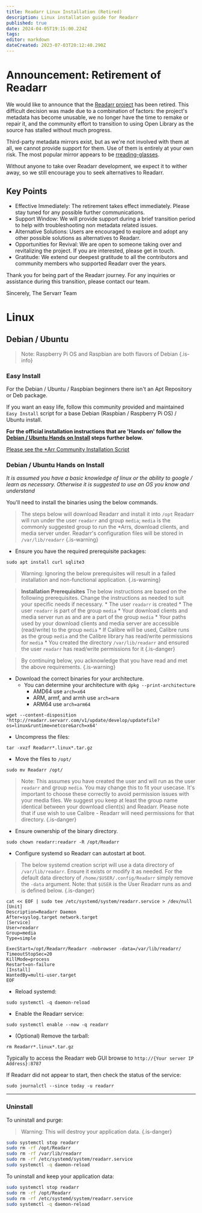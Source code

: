 ```yaml
---
title: Readarr Linux Installation (Retired)
description: Linux installation guide for Readarr
published: true
date: 2024-04-05T19:15:00.224Z
tags:
editor: markdown
dateCreated: 2023-07-03T20:12:40.290Z
---
```

# Announcement: Retirement of Readarr

We would like to announce that the [Readarr project](https://github.com/Readarr/Readarr) has been retired. This difficult decision was made due to a combination of factors: the project's metadata has become unusable, we no longer have the time to remake or repair it, and the community effort to transition to using Open Library as the source has stalled without much progress.

Third-party metadata mirrors exist, but as we're not involved with them at all, we cannot provide support for them. Use of them is entirely at your own risk. The most popular mirror appears to be [rreading-glasses](https://github.com/blampe/rreading-glasses).

Without anyone to take over Readarr development, we expect it to wither away, so we still encourage you to seek alternatives to Readarr.

## Key Points

- Effective Immediately: The retirement takes effect immediately. Please stay tuned for any possible further communications.
- Support Window: We will provide support during a brief transition period to help with troubleshooting non metadata related issues.
- Alternative Solutions: Users are encouraged to explore and adopt any other possible solutions as alternatives to Readarr.
- Opportunities for Revival: We are open to someone taking over and revitalizing the project. If you are interested, please get in touch.
- Gratitude: We extend our deepest gratitude to all the contributors and community members who supported Readarr over the years.

Thank you for being part of the Readarr journey. For any inquiries or assistance during this transition, please contact our team.

Sincerely,
The Servarr Team

# Linux

## Debian / Ubuntu

> Note: Raspberry Pi OS and Raspbian are both flavors of Debian {.is-info}

### Easy Install

For the Debian / Ubuntu / Raspbian beginners there isn't an Apt Repository or Deb package.

If you want an easy life, follow this community provided and maintained `Easy Install` script for a base Debian (Raspbian / Raspberry Pi OS) / Ubuntu install.

**For the official installation instructions that are 'Hands on' follow the [Debian / Ubuntu Hands on Install](#debian-ubuntu-hands-on-install) steps further below.**

[Please see the \*Arr Community Installation Script](/install-script)

### Debian / Ubuntu Hands on Install

*It is assumed you have a basic knowledge of linux or the ability to google / learn as necessary. Otherwise it is suggested to use an OS you know and understand*

You'll need to install the binaries using the below commands.

> The steps below will download Readarr and install it into `/opt`
> Readarr will run under the user `readarr` and group `media`; `media` is the commonly suggested group to run the \*Arrs, download clients, and media server under.
> Readarr's configuration files will be stored in `/var/lib/readarr`
{.is-warning}

- Ensure you have the required prerequisite packages:

```shell
sudo apt install curl sqlite3
```

> Warning: Ignoring the below prerequisites will result in a failed installation and non-functional application. {.is-warning}

> **Installation Prerequisites**
> The below instructions are based on the following prerequisites. Change the instructions as needed to suit your specific needs if necessary.
> \* The user `readarr` is created
> \* The user `readarr` is part of the group `media`
> \* Your download clients and media server run as and are a part of the group `media`
> \* Your paths used by your download clients and media server are accessible (read/write) to the group `media`
> \* If Calibre will be used, Calibre runs as the group `media` and the Calibre library has read/write permissions for `media`
> \* You created the directory `/var/lib/readarr` and ensured the user `readarr` has read/write permissions for it
{.is-danger}

> By continuing below, you acknowledge that you have read and met the above requirements. {.is-warning}

- Download the correct binaries for your architecture.
  - You can determine your architecture with `dpkg --print-architecture`
    - AMD64 use `arch=x64`
    - ARM, armf, and armh use `arch=arm`
    - ARM64 use `arch=arm64`

```shell
wget --content-disposition 'http://readarr.servarr.com/v1/update/develop/updatefile?os=linux&runtime=netcore&arch=x64'
```

- Uncompress the files:

```shell
tar -xvzf Readarr*.linux*.tar.gz
```

- Move the files to `/opt/`

```shell
sudo mv Readarr /opt/
```

> Note: This assumes you have created the user and will run as the user `readarr` and group `media`. You may change this to fit your usecase. It's important to choose these correctly to avoid permission issues with your media files. We suggest you keep at least the group name identical between your download client(s) and Readarr. Please note that if use wish to use Calibre - Readarr will need permissions for that directory.
{.is-danger}

- Ensure ownership of the binary directory.

```shell
sudo chown readarr:readarr -R /opt/Readarr
```

- Configure systemd so Readarr can autostart at boot.

> The below systemd creation script will use a data directory of `/var/lib/readarr`. Ensure it exists or modify it as needed. For the default data directory of `/home/$USER/.config/Readarr` simply remove the `-data` argument. Note: that `$USER` is the User Readarr runs as and is defined below.
{.is-danger}

```shell
cat << EOF | sudo tee /etc/systemd/system/readarr.service > /dev/null
[Unit]
Description=Readarr Daemon
After=syslog.target network.target
[Service]
User=readarr
Group=media
Type=simple

ExecStart=/opt/Readarr/Readarr -nobrowser -data=/var/lib/readarr/
TimeoutStopSec=20
KillMode=process
Restart=on-failure
[Install]
WantedBy=multi-user.target
EOF
```

- Reload systemd:

```shell
sudo systemctl -q daemon-reload
```

- Enable the Readarr service:

```shell
sudo systemctl enable --now -q readarr
```

- (Optional) Remove the tarball:

```shell
rm Readarr*.linux*.tar.gz
```

Typically to access the Readarr web GUI browse to `http://{Your server IP Address}:8787`

If Readarr did not appear to start, then check the status of the service:

```shell
sudo journalctl --since today -u readarr
```

---

### Uninstall

To uninstall and purge:
> Warning: This will destroy your application data. {.is-danger}

```bash
sudo systemctl stop readarr
sudo rm -rf /opt/Readarr
sudo rm -rf /var/lib/readarr
sudo rm -rf /etc/systemd/system/readarr.service
sudo systemctl -q daemon-reload
```

To uninstall and keep your application data:

```bash
sudo systemctl stop readarr
sudo rm -rf /opt/Readarr
sudo rm -rf /etc/systemd/system/readarr.service
sudo systemctl -q daemon-reload
```
